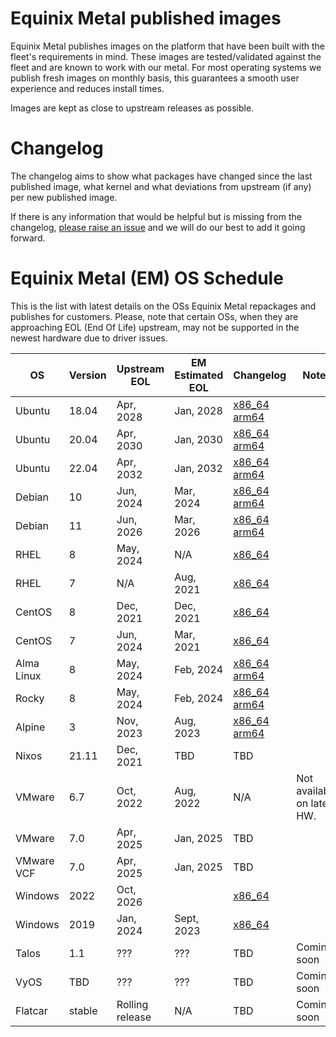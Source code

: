 
# Equinix Metal published images

Equinix Metal publishes images on the platform that have been built with the fleet's requirements in mind. These images are tested/validated against the fleet and are known to work with our metal. For most operating systems we publish fresh images on monthly basis, this guarantees a smooth user experience and reduces install times.

Images are kept as close to upstream releases as possible.

# Changelog

The changelog aims to show what packages have changed since the last published image, what kernel and what deviations from upstream (if any) per new published image.

If there is any information that would be helpful but is missing from the changelog, [please raise an issue](https://github.com/packethost/metal-images-changelog/issues/new) and we will do our best to add it going forward.

# Equinix Metal (EM) OS Schedule

This is the list with latest details on the OSs Equinix Metal repackages and publishes for customers. Please, note that certain OSs, when they are approaching EOL (End Of Life) upstream, may not be supported in the newest hardware due to driver issues.

| OS         | Version | Upstream EOL | EM Estimated EOL |  Changelog | Notes |
| ---        | --- | --- | --- | --- | --- |
| Ubuntu     | 18.04 | Apr, 2028 | Jan, 2028 | [x86_64](ubuntu/x86_64/18_04.md) [arm64](ubuntu/aarch64/18_04.md) | |
| Ubuntu     | 20.04 | Apr, 2030 | Jan, 2030 | [x86_64](ubuntu/x86_64/20_04.md) [arm64](ubuntu/aarch64/20_04.md) | |
| Ubuntu     | 22.04 | Apr, 2032 | Jan, 2032 | [x86_64](ubuntu/x86_64/22_04.md) [arm64](ubuntu/aarch64/22_04.md) | |
| Debian     | 10    | Jun, 2024 | Mar, 2024 | [x86_64](debian/x86_64/10.md) [arm64](debian/aarch64/10.md) | |
| Debian     | 11    | Jun, 2026 | Mar, 2026 | [x86_64](debian/x86_64/11.md) [arm64](debian/aarch64/11.md) | |
| RHEL       | 8     | May, 2024 | N/A  | [x86_64](rhel/x86_64/8.md) | |
| RHEL       | 7     | N/A | Aug, 2021  | [x86_64](rhel/x86_64/7.md) | |
| CentOS     | 8     | Dec, 2021 | Dec, 2021  | [x86_64](centos/x86_64/8.md) | |
| CentOS     | 7     | Jun, 2024 | Mar, 2021  | [x86_64](centos/x86_64/7.md) | |
| Alma Linux | 8     | May, 2024 | Feb, 2024  | [x86_64](alma/x86_64/8.md) [arm64](alma/aarch64/8.md) | |
| Rocky      | 8     | May, 2024 | Feb, 2024  | [x86_64](rocky/x86_64/8.md) [arm64](rocky/aarch64/8.md) | |
| Alpine     | 3     | Nov, 2023 | Aug, 2023 | [x86_64](alpine/x86_64/3.md) [arm64](alpine/aarch64/3.md) | |
| Nixos      | 21.11 | Dec, 2021 | TBD  | TBD | |
| VMware     | 6.7   | Oct, 2022 | Aug, 2022  | N/A | Not available on latest HW. |
| VMware     | 7.0   | Apr, 2025 | Jan, 2025  | TBD | |
| VMware VCF | 7.0   | Apr, 2025 | Jan, 2025  | TBD | |
| Windows    | 2022  | Oct, 2026 |  | [x86_64](windows/x86_64/2022.md) | |
| Windows    | 2019  | Jan, 2024 | Sept, 2023  | [x86_64](windows/x86_64/2019.md) | |
| Talos      | 1.1   | ??? | ???  | TBD | Coming soon |
| VyOS       | TBD   | ??? | ???  | TBD | Coming soon |
| Flatcar    |stable | Rolling release | N/A  | TBD | Coming soon |

